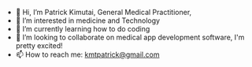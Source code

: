 - 👋 Hi, I’m Patrick Kimutai, General Medical Practitioner,
- 👀 I’m interested in medicine and Technology
- 🌱 I’m currently learning how to do coding
- 💞️ I’m looking to collaborate on medical app development software, I'm pretty excited!
- 📫 How to reach me: kmtpatrick@gmail.com

<!---
kimutai1600/kimutai1600 is a ✨ special ✨ repository because its `README.md` (this file) appears on your GitHub profile.
You can click the Preview link to take a look at your changes.
--->
